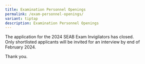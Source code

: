 ```yaml
---
title: Examination Personnel Openings
permalink: /exam-personnel-openings/
variant: tiptap
description: Examination Personnel Openings
---
```

<p>The application for the 2024 SEAB Exam Invigilators has closed.
<br>Only shortlisted applicants will be invited for an interview by end of
February 2024.&nbsp;</p>
<p>Thank you.</p>
<p></p>